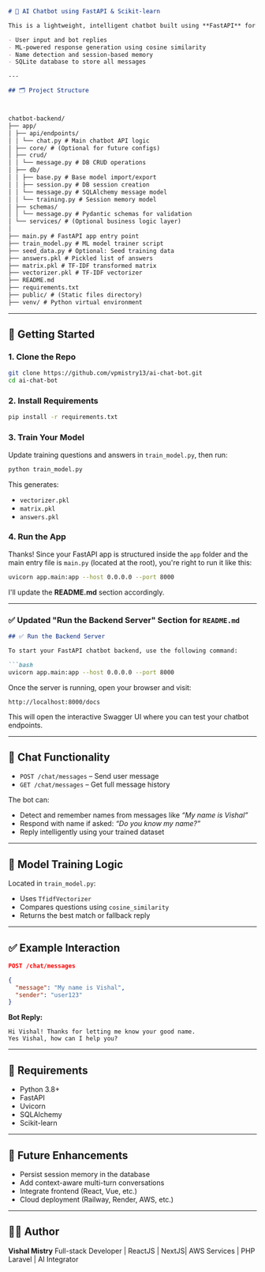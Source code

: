 ```md
# 🤖 AI Chatbot using FastAPI & Scikit-learn

This is a lightweight, intelligent chatbot built using **FastAPI** for the backend and **scikit-learn** for AI model integration. It supports:

- User input and bot replies  
- ML-powered response generation using cosine similarity  
- Name detection and session-based memory  
- SQLite database to store all messages  

---

## 🗂️ Project Structure



chatbot-backend/
├── app/
│ ├── api/endpoints/
│ │ └── chat.py # Main chatbot API logic
│ ├── core/ # (Optional for future configs)
│ ├── crud/
│ │ └── message.py # DB CRUD operations
│ ├── db/
│ │ ├── base.py # Base model import/export
│ │ ├── session.py # DB session creation
│ │ └── message.py # SQLAlchemy message model
│ │ └── training.py # Session memory model
│ ├── schemas/
│ │ └── message.py # Pydantic schemas for validation
│ └── services/ # (Optional business logic layer)
│
├── main.py # FastAPI app entry point
├── train_model.py # ML model trainer script
├── seed_data.py # Optional: Seed training data
├── answers.pkl # Pickled list of answers
├── matrix.pkl # TF-IDF transformed matrix
├── vectorizer.pkl # TF-IDF vectorizer
├── README.md
├── requirements.txt
├── public/ # (Static files directory)
├── venv/ # Python virtual environment

````

---

## 🚀 Getting Started

### 1. Clone the Repo

```bash
git clone https://github.com/vpmistry13/ai-chat-bot.git
cd ai-chat-bot
````

### 2. Install Requirements

```bash
pip install -r requirements.txt
```

### 3. Train Your Model

Update training questions and answers in `train_model.py`, then run:

```bash
python train_model.py
```

This generates:

* `vectorizer.pkl`
* `matrix.pkl`
* `answers.pkl`




### 4. Run the App

Thanks! Since your FastAPI app is structured inside the `app` folder and the main entry file is `main.py` (located at the root), you're right to run it like this:

```bash
uvicorn app.main:app --host 0.0.0.0 --port 8000
```

I'll update the **README.md** section accordingly.

---

### ✅ Updated "Run the Backend Server" Section for `README.md`

````md
## ✅ Run the Backend Server

To start your FastAPI chatbot backend, use the following command:

```bash
uvicorn app.main:app --host 0.0.0.0 --port 8000
````

Once the server is running, open your browser and visit:

```
http://localhost:8000/docs
```

This will open the interactive Swagger UI where you can test your chatbot endpoints.


---

## 💬 Chat Functionality

* `POST /chat/messages` – Send user message
* `GET /chat/messages` – Get full message history

The bot can:

* Detect and remember names from messages like *“My name is Vishal”*
* Respond with name if asked: *“Do you know my name?”*
* Reply intelligently using your trained dataset

---

## 🧠 Model Training Logic

Located in `train_model.py`:

* Uses `TfidfVectorizer`
* Compares questions using `cosine_similarity`
* Returns the best match or fallback reply

---

## ✅ Example Interaction

```json
POST /chat/messages

{
  "message": "My name is Vishal",
  "sender": "user123"
}
```

**Bot Reply:**

```
Hi Vishal! Thanks for letting me know your good name.
Yes Vishal, how can I help you?
```

---

## 🧾 Requirements

* Python 3.8+
* FastAPI
* Uvicorn
* SQLAlchemy
* Scikit-learn

---

## 📌 Future Enhancements

* Persist session memory in the database
* Add context-aware multi-turn conversations
* Integrate frontend (React, Vue, etc.)
* Cloud deployment (Railway, Render, AWS, etc.)

---

## 👨‍💻 Author

**Vishal Mistry**
Full-stack Developer | ReactJS | NextJS| AWS Services | PHP Laravel | AI Integrator
